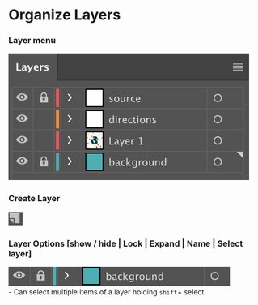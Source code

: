 # Organize Layers

### Layer menu  
![alt-text](https://github.com/EmilioJeldes/Illustrator-Basics-Udemy/blob/master/imgs/layer/layer-menu.png "layer menu")  

### Create Layer  
![alt-text](https://github.com/EmilioJeldes/Illustrator-Basics-Udemy/blob/master/imgs/layer/create-layer.png "create layer")  

### Layer Options [show / hide | Lock | Expand | Name | Select layer]  
![alt-text](https://github.com/EmilioJeldes/Illustrator-Basics-Udemy/blob/master/imgs/layer/layer-options.png "create layer")  
	- Can select multiple items of a layer holding `shift`+ select